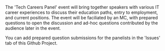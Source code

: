 The 'Tech Careers Panel' event will bring together speakers with various IT career experiences to discuss their education paths, entry to employment, and current positions. The event will be faciliated by an MC, with prepared questions to open the discussion and ad-hoc questions contributed by the audience later in the event.   

You can add prepared question submissions for the panelists in the 'Issues' tab of this Github Project.
